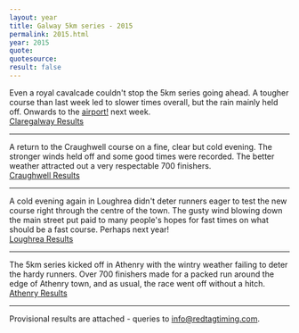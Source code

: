```yaml
---
layout: year
title: Galway 5km series - 2015
permalink: 2015.html
year: 2015
quote:
quotesource: 
result: false
---
```


Even a royal cavalcade couldn\'t stop the 5km series going ahead. A tougher course than last week led to slower times overall, but the rain mainly held off. Onwards to the [airport!](/#galway-city) next week.  
[Claregalway Results](/media/pdfs/results/2015-claregalway.pdf)

---

A return to the Craughwell course on a fine, clear but cold evening. The stronger winds held off and some good times were recorded. The better weather attracted out a very respectable 700 finishers.  
[Craughwell Results](/media/pdfs/results/2015-craughwell.pdf)

---

A cold evening again in Loughrea didn\'t deter runners eager to test the new course right through the centre of the town. The gusty wind blowing down the main street put paid to many people\'s hopes for fast times on what should be a fast course. Perhaps next year!  
[Loughrea Results](/media/pdfs/results/2015-loughrea.pdf)

---
The 5km series kicked off in Athenry with the wintry weather failing to deter the hardy runners. 
Over 700 finishers made for a packed run around the edge of Athenry town, and as usual, the race went off without a hitch.  
[Athenry Results](/media/pdfs/results/2015-athenry.pdf)

---
Provisional results are attached - queries to info@redtagtiming.com.

